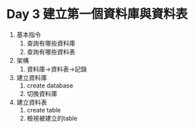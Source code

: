 # Day 3 建立第一個資料庫與資料表

1. 基本指令
   1. 查詢有哪些資料庫
   2. 查詢有哪些資料表
2. 架構
   1. 資料庫-&gt;資料表-&gt;記錄
3. 建立資料庫
   1. create database
   2. 切換資料庫
4. 建立資料表
   1. create table
   2. 檢視被建立的table

